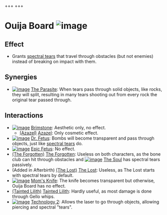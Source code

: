 +++
+++

 # Ouija Board ![image](/image/Ouija_Board.png) 


Effect
--------


* Grants [spectral tears](/wiki/Spectral_tears "Spectral tears") that travel through obstacles (but not enemies) instead of breaking on impact with them.


Synergies
-----------


* [![image](/image/The_Parasite.png)](/wiki/The_Parasite "The Parasite") [The Parasite](/wiki/The_Parasite "The Parasite"): When tears pass through solid objects, like rocks, they will split, resulting in many tears shooting out from every rock the original tear passed through.


Interactions
--------------


* [![image](/image/Brimstone.png)](/wiki/Brimstone "Brimstone") [Brimstone](/wiki/Brimstone "Brimstone"): Aesthetic only, no effect.
	+ [(Azazel)](/wiki/Azazel "Azazel") [Azazel](/wiki/Azazel "Azazel"): Only cosmetic effect.
* [![image](/image/Dr._Fetus.png)](/wiki/Dr._Fetus "Dr. Fetus") [Dr. Fetus](/wiki/Dr._Fetus "Dr. Fetus"): Bombs will become transparent and pass through objects, just like [spectral tears](/wiki/Spectral_tears "Spectral tears") do.
* [![image](/image/Epic_Fetus.png)](/wiki/Epic_Fetus "Epic Fetus") [Epic Fetus](/wiki/Epic_Fetus "Epic Fetus"): No effect.
* [(The Forgotten)](/wiki/The_Forgotten "The Forgotten") [The Forgotten](/wiki/The_Forgotten "The Forgotten"): Useless on both characters, as the bone club can hit through obstacles and  [![image](/image/The_Soul.png)](/wiki/The_Soul_(Character) "The Soul") [The Soul](/wiki/The_Soul_(Character) "The Soul (Character)") has spectral tears passively.
* (Added in Afterbirth)  [(The Lost)](/wiki/The_Lost "The Lost") [The Lost](/wiki/The_Lost "The Lost"): Useless, as The Lost starts with spectral tears by default.
* [![image](/image/Mom%27s_Knife.png)](/wiki/Mom%27s_Knife "Mom's Knife") [Mom's Knife](/wiki/Mom%27s_Knife "Mom's Knife"): The knife becomes transparent but otherwise, Ouija Board has no effect.
* [(Tainted Lilith)](/wiki/Tainted_Lilith "Tainted Lilith") [Tainted Lilith](/wiki/Tainted_Lilith "Tainted Lilith"): Hardly useful, as most damage is done through Gello whips.
* [![image](/image/Technology_2.png)](/wiki/Technology_2 "Technology 2") [Technology 2](/wiki/Technology_2 "Technology 2"): Allows the laser to go through objects, allowing piercing and spectral "tears".


